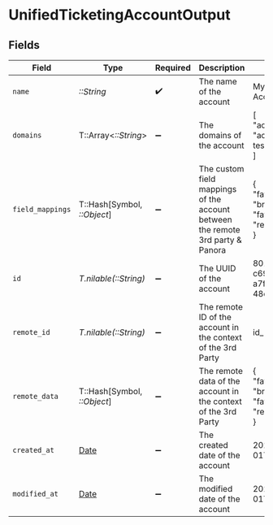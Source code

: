 # UnifiedTicketingAccountOutput


## Fields

| Field                                                                          | Type                                                                           | Required                                                                       | Description                                                                    | Example                                                                        |
| ------------------------------------------------------------------------------ | ------------------------------------------------------------------------------ | ------------------------------------------------------------------------------ | ------------------------------------------------------------------------------ | ------------------------------------------------------------------------------ |
| `name`                                                                         | *::String*                                                                     | :heavy_check_mark:                                                             | The name of the account                                                        | My Personal Account                                                            |
| `domains`                                                                      | T::Array<*::String*>                                                           | :heavy_minus_sign:                                                             | The domains of the account                                                     | [<br/>"acme.com",<br/>"acme-test.com"<br/>]                                    |
| `field_mappings`                                                               | T::Hash[Symbol, *::Object*]                                                    | :heavy_minus_sign:                                                             | The custom field mappings of the account between the remote 3rd party & Panora | {<br/>"fav_dish": "broccoli",<br/>"fav_color": "red"<br/>}                     |
| `id`                                                                           | *T.nilable(::String)*                                                          | :heavy_minus_sign:                                                             | The UUID of the account                                                        | 801f9ede-c698-4e66-a7fc-48d19eebaa4f                                           |
| `remote_id`                                                                    | *T.nilable(::String)*                                                          | :heavy_minus_sign:                                                             | The remote ID of the account in the context of the 3rd Party                   | id_1                                                                           |
| `remote_data`                                                                  | T::Hash[Symbol, *::Object*]                                                    | :heavy_minus_sign:                                                             | The remote data of the account in the context of the 3rd Party                 | {<br/>"fav_dish": "broccoli",<br/>"fav_color": "red"<br/>}                     |
| `created_at`                                                                   | [Date](https://ruby-doc.org/stdlib-2.6.1/libdoc/date/rdoc/Date.html)           | :heavy_minus_sign:                                                             | The created date of the account                                                | 2024-10-01T12:00:00Z                                                           |
| `modified_at`                                                                  | [Date](https://ruby-doc.org/stdlib-2.6.1/libdoc/date/rdoc/Date.html)           | :heavy_minus_sign:                                                             | The modified date of the account                                               | 2024-10-01T12:00:00Z                                                           |